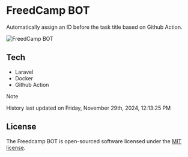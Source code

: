 # FreedCamp BOT

Automatically assign an ID before the task title based on Github Action.

![FreedCamp BOT](https://repository-images.githubusercontent.com/737932867/7d34798b-2680-471c-b089-a78a718d3d6a)

## Tech

- Laravel
- Docker
- Github Action

> [!NOTE]  
> History last updated on Friday, November 29th, 2024, 12:13:25 PM

## License

The Freedcamp BOT is open-sourced software licensed under the [MIT license](https://opensource.org/licenses/MIT).
